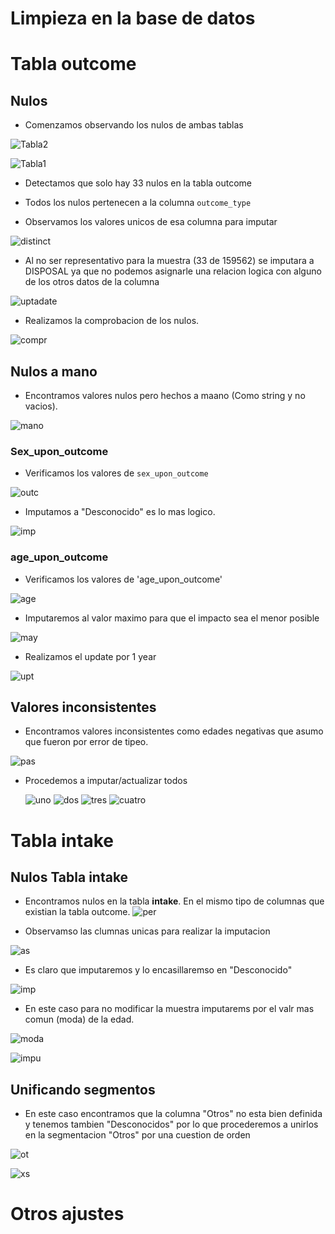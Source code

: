 # Limpieza en la base de datos

# Tabla outcome

## Nulos
- Comenzamos observando los nulos de ambas tablas
  
![Tabla2](https://github.com/No-Country/c16-102-t-data-bi/blob/facu/c04ec336-c620-4270-b9f3-9ebdffb885c6.jpeg)

![Tabla1](https://github.com/No-Country/c16-102-t-data-bi/blob/facu/76b0f877-c9a5-4033-86dd-4debb0725f83.jpeg)

- Detectamos que solo hay 33 nulos en la tabla outcome

- Todos los nulos pertenecen a la columna `outcome_type`

- Observamos los valores unicos de esa columna para imputar


![distinct](https://github.com/No-Country/c16-102-t-data-bi/blob/facu/distinct%20outcome.jpg)

- Al no ser representativo para la muestra (33 de 159562) se imputara a DISPOSAL ya que no podemos asignarle una relacion logica con alguno de los otros datos de la columna

![uptadate](https://github.com/No-Country/c16-102-t-data-bi/blob/facu/update.jpeg)

- Realizamos la comprobacion de los nulos.

![compr](https://github.com/No-Country/c16-102-t-data-bi/blob/facu/Comprobacion.jpg)

## Nulos a mano
- Encontramos valores nulos pero hechos a maano (Como string y no vacios).

![mano](https://github.com/No-Country/c16-102-t-data-bi/blob/facu/null%20a%20mano.jpg)

### Sex_upon_outcome
- Verificamos los valores de `sex_upon_outcome`

![outc](https://github.com/No-Country/c16-102-t-data-bi/blob/facu/DISTINCT%20sex%20upon.jpg)

- Imputamos a "Desconocido" es lo mas logico.

![imp](https://github.com/No-Country/c16-102-t-data-bi/blob/facu/update%20sex%20upon.jpg)

### age_upon_outcome

- Verificamos los valores de 'age_upon_outcome'

![age](https://github.com/No-Country/c16-102-t-data-bi/blob/facu/distinct%20age%20upon.jpg)

- Imputaremos al valor maximo para que el impacto sea el menor posible

![may](https://github.com/No-Country/c16-102-t-data-bi/blob/facu/Mayores%20age%20upon.jpg)

- Realizamos el update por 1 year

![upt](https://github.com/No-Country/c16-102-t-data-bi/blob/facu/update%20nulos%20age.jpg)


## Valores inconsistentes

- Encontramos valores inconsistentes como edades negativas que asumo que fueron por error de tipeo.

![pas](https://github.com/No-Country/c16-102-t-data-bi/blob/facu/problema%20a%C3%B1os%20negativos.jpg)

- Procedemos a imputar/actualizar todos

  ![uno](https://github.com/No-Country/c16-102-t-data-bi/blob/facu/update%20-1years.jpg)
  ![dos](https://github.com/No-Country/c16-102-t-data-bi/blob/facu/update%20-2years.jpg)
  ![tres](https://github.com/No-Country/c16-102-t-data-bi/blob/facu/update%20-3years.jpg)
  ![cuatro](https://github.com/No-Country/c16-102-t-data-bi/blob/facu/update-4years.jpg)
  
# Tabla intake
## Nulos Tabla intake
- Encontramos nulos en la tabla **intake**. En el mismo tipo de columnas que existian la tabla outcome.
![per](https://github.com/No-Country/c16-102-t-data-bi/blob/facu/1.%20detecto%20null%20a%20mano%20en%20intake.jpg)

- Observamso las clumnas unicas para realizar la imputacion

![as](https://github.com/No-Country/c16-102-t-data-bi/blob/facu/2.%20sex%20upon%20detectado.jpg)

- Es claro que imputaremos y lo encasillaremso en "Desconocido"

![imp](https://github.com/No-Country/c16-102-t-data-bi/blob/facu/3.%20sex%20update.jpg)

- En este caso para no modificar la muestra imputarems por el valr mas comun (moda) de la edad.

![moda](https://github.com/No-Country/c16-102-t-data-bi/blob/facu/4.ver%20valores%20ageupon.jpg)

![impu](https://github.com/No-Country/c16-102-t-data-bi/blob/facu/5.%20update%20age%20upon.jpg)

## Unificando segmentos

- En este caso encontramos que la columna "Otros" no esta bien definida y tenemos tambien "Desconocidos" por lo que procederemos a unirlos en la segmentacion "Otros" por una cuestion de orden

![ot](https://github.com/No-Country/c16-102-t-data-bi/blob/facu/6.%20unknown.jpg)

![xs](https://github.com/No-Country/c16-102-t-data-bi/blob/facu/7.%20other%20up.jpg)


# Otros ajustes
